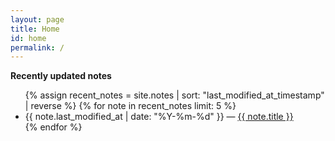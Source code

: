 ```yaml
---
layout: page
title: Home
id: home
permalink: /
---
```

<style>
  .links line {
    stroke: #ccc;
    opacity: 0.5;
  }

  .nodes circle {
    cursor: pointer;
    fill: #8b88e6;
    transition: all 0.15s ease-out;
  }
  
  .text text {
    cursor: pointer;
    fill: #333;
    overflow-wrap: break-word;
    max-width: 350px;
    text-shadow: -1px -1px 0 #fafafabb, 1px -1px 0 #fafafabb, -1px 1px 0 #fafafabb, 1px 1px 0 #fafafabb;
  }

  .nodes [active],
  .text [active] {
    cursor: pointer;
    fill: black;
  }

  .inactive {
    opacity: 0.1;
    transition: all 0.15s ease-out;
  }

  #graph-wrapper {
    background: #fcfcfc;
    border-radius: 4px;
    height: auto;
  }

  #graph-wrapper > svg {
    max-width: 100%;
    display: block;
  }
</style>

<div id="graph-wrapper">
  <script>
    window.addEventListener("load", loadGraph);

    function loadGraph() {
      var oScript = document.createElement("script");
      oScript.src = "https://cdnjs.cloudflare.com/ajax/libs/d3/5.16.0/d3.min.js";
      oScript.crossOrigin = 'anonymous';
      oScript.integrity =
        "sha512-FHsFVKQ/T1KWJDGSbrUhTJyS1ph3eRrxI228ND0EGaEp6v4a/vGwPWd3Dtd/+9cI7ccofZvl/wulICEurHN1pg==";
      document.body.appendChild(oScript);
      oScript.onload = () => {
        const MINIMAL_NODE_SIZE = 8;
        const MAX_NODE_SIZE = 12;
        const ACTIVE_RADIUS_FACTOR = 1.5;
        const STROKE = 1;
        const FONT_SIZE = 16;
        const TICKS = 200;
        const FONT_BASELINE = 40;
        const MAX_LABEL_LENGTH = 50;

        const graphData = {% include notes_graph.json %}
        let nodesData = graphData.nodes;
        let linksData = graphData.edges;

        const nodeSize = {};

        const updateNodeSize = () => {
          nodesData.forEach((el) => {
            let weight =
              3 *
              Math.sqrt(
                linksData.filter((l) => l.source.id === el.id || l.target.id === el.id)
                  .length + 1
              );
            if (weight < MINIMAL_NODE_SIZE) {
              weight = MINIMAL_NODE_SIZE;
            } else if (weight > MAX_NODE_SIZE) {
              weight = MAX_NODE_SIZE;
            }
            nodeSize[el.id] = weight;
          });
        };

        const onClick = (d) => {
          window.location = d.path
        };

        const onMouseover = function (d) {
          const relatedNodesSet = new Set();
          linksData
            .filter((n) => n.target.id == d.id || n.source.id == d.id)
            .forEach((n) => {
              relatedNodesSet.add(n.target.id);
              relatedNodesSet.add(n.source.id);
            });

          node.attr("class", (node_d) => {
            if (node_d.id !== d.id && !relatedNodesSet.has(node_d.id)) {
              return "inactive";
            }
            return "";
          });

          link.attr("class", (link_d) => {
            if (link_d.source.id !== d.id && link_d.target.id !== d.id) {
              return "inactive";
            }
            return "";
          });

          link.attr("stroke-width", (link_d) => {
            if (link_d.source.id === d.id || link_d.target.id === d.id) {
              return STROKE * 4;
            }
            return STROKE;
          });
          text.attr("class", (text_d) => {
            if (text_d.id !== d.id && !relatedNodesSet.has(text_d.id)) {
              return "inactive";
            }
            return "";
          });
        };

        const onMouseout = function (d) {
          node.attr("class", "");
          link.attr("class", "");
          text.attr("class", "");
          link.attr("stroke-width", STROKE);
        };

        const sameNodes = (previous, next) => {
          if (next.length !== previous.length) {
            return false;
          }

          const map = new Map();
          for (const node of previous) {
            map.set(node.id, node.label);
          }

          for (const node of next) {
            const found = map.get(node.id);
            if (!found || found !== node.title) {
              return false;
            }
          }

          return true;
        };

        const sameEdges = (previous, next) => {
          if (next.length !== previous.length) {
            return false;
          }

          const set = new Set();
          for (const edge of previous) {
            set.add(`${edge.source.id}-${edge.target.id}`);
          }

          for (const edge of next) {
            if (!set.has(`${edge.source.id}-${edge.target.id}`)) {
              return false;
            }
          }

          return true;
        };

        const graphWrapper = document.getElementById('graph-wrapper')
        const element = document.createElementNS("http://www.w3.org/2000/svg", "svg");
        element.setAttribute("width", graphWrapper.getBoundingClientRect().width);
        element.setAttribute("height", window.innerHeight * 0.8);
        graphWrapper.appendChild(element);

        const reportWindowSize = () => {
          element.setAttribute("width", window.innerWidth);
          element.setAttribute("height", window.innerHeight);
        };

        window.onresize = reportWindowSize;

        const svg = d3.select("svg");
        const width = Number(svg.attr("width"));
        const height = Number(svg.attr("height"));
        let zoomLevel = 1;

        const simulation = d3
          .forceSimulation(nodesData)
          .force("forceX", d3.forceX().x(width / 2))
          .force("forceY", d3.forceY().y(height / 2))
          .force("charge", d3.forceManyBody())
          .force(
            "link",
            d3
              .forceLink(linksData)
              .id((d) => d.id)
              .distance(70)
          )
          .force("center", d3.forceCenter(width / 2, height / 2))
          .force("collision", d3.forceCollide().radius(80))
          .stop();

        const g = svg.append("g");
        let link = g.append("g").attr("class", "links").selectAll(".link");
        let node = g.append("g").attr("class", "nodes").selectAll(".node");
        let text = g.append("g").attr("class", "text").selectAll(".text");

        const resize = () => {
          if (d3.event) {
            const scale = d3.event.transform;
            zoomLevel = scale.k;
            g.attr("transform", scale);
          }

          const zoomOrKeep = (value) => (zoomLevel >= 1 ? value / zoomLevel : value);

          const font = Math.max(Math.round(zoomOrKeep(FONT_SIZE)), 1);

          text.attr("font-size", (d) => font);
          text.attr("y", (d) => d.y - zoomOrKeep(FONT_BASELINE) + 8);
          link.attr("stroke-width", zoomOrKeep(STROKE));
          node.attr("r", (d) => {
            return zoomOrKeep(nodeSize[d.id]);
          });
          svg
            .selectAll("circle")
            .filter((_d, i, nodes) => d3.select(nodes[i]).attr("active"))
            .attr("r", (d) => zoomOrKeep(ACTIVE_RADIUS_FACTOR * nodeSize[d.id]));
        };

        const ticked = () => {
          node.attr("cx", (d) => d.x).attr("cy", (d) => d.y);
          text
            .attr("x", (d) => d.x)
            .attr("y", (d) => d.y - (FONT_BASELINE - nodeSize[d.id]) / zoomLevel);
          link
            .attr("x1", (d) => d.source.x)
            .attr("y1", (d) => d.source.y)
            .attr("x2", (d) => d.target.x)
            .attr("y2", (d) => d.target.y);
        };

        const restart = () => {
          updateNodeSize();
          node = node.data(nodesData, (d) => d.id);
          node.exit().remove();
          node = node
            .enter()
            .append("circle")
            .attr("r", (d) => {
              return nodeSize[d.id];
            })
            .on("click", onClick)
            .on("mouseover", onMouseover)
            .on("mouseout", onMouseout)
            .merge(node);

          link = link.data(linksData, (d) => `${d.source.id}-${d.target.id}`);
          link.exit().remove();
          link = link.enter().append("line").attr("stroke-width", STROKE).merge(link);

          text = text.data(nodesData, (d) => d.label);
          text.exit().remove();
          text = text
            .enter()
            .append("text")
            .text((d) => shorten(d.label.replace(/_*/g, ""), MAX_LABEL_LENGTH))
            .attr("font-size", `${FONT_SIZE}px`)
            .attr("text-anchor", "middle")
            .attr("alignment-baseline", "central")
            .on("click", onClick)
            .on("mouseover", onMouseover)
            .on("mouseout", onMouseout)
            .merge(text);

          node.attr("active", (d) => isCurrentPath(d.path) ? true : null);
          text.attr("active", (d) => isCurrentPath(d.path) ? true : null);

          simulation.nodes(nodesData);
          simulation.force("link").links(linksData);
          simulation.alpha(1).restart();
          simulation.stop();

          for (let i = 0; i < TICKS; i++) {
            simulation.tick();
          }

          ticked();
        };

        const zoomHandler = d3.zoom().scaleExtent([0.2, 3]).on("zoom", resize);

        zoomHandler(svg);
        restart();

        function isCurrentPath(notePath) {
          return window.location.pathname.includes(notePath)
        }

        function shorten(str, maxLen, separator = ' ') {
          if (str.length <= maxLen) return str;
          return str.substr(0, str.lastIndexOf(separator, maxLen)) + '...';
        }
      }
    }
  </script>
</div>
<strong>Recently updated notes</strong>

<ul>
  {% assign recent_notes = site.notes | sort: "last_modified_at_timestamp" | reverse %}
  {% for note in recent_notes limit: 5 %}
    <li>
      {{ note.last_modified_at | date: "%Y-%m-%d" }} — <a class="internal-link" href="{{ note.url }}">{{ note.title }}</a>
    </li>
  {% endfor %}
</ul>
<style>
  .wrapper {
    max-width: 46em;
  }
</style>
